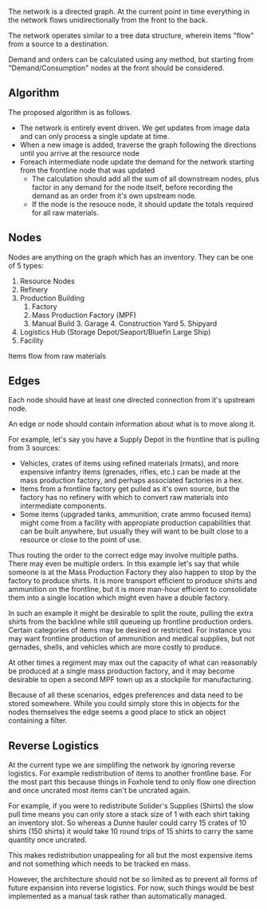 The network is a directed graph. At the current point in time everything in the network flows unidirectionally from the front to the back.

The network operates similar to a tree data structure, wherein items "flow" from a source to a destination.

Demand and orders can be calculated using any method, but starting from "Demand/Consumption" nodes at the front should be considered.


## Algorithm

The proposed algorithm is as follows.

* The network is entirely event driven. We get updates from image data and can only process a single update at time.
* When a new image is added, traverse the graph following the directions until you arrive at the resource node
* Foreach intermediate node update the demand for the network starting from the frontline node that was updated
  * The calculation should add all the sum of all downstream nodes, plus factor in any demand for the node itself, before recording the demand as an order from it's own upstream node.
  * If the node is the resouce node, it should update the totals required for all raw materials.

## Nodes

Nodes are anything on the graph which has an inventory. They can be one of 5 types:

1. Resource Nodes
2. Refinery
3. Production Building
   1. Factory
   2. Mass Production Factory (MPF)
   3. Manual Build
      3. Garage
      4. Construction Yard
      5. Shipyard
4. Logistics Hub  (Storage Depot/Seaport/Bluefin Large Ship)
5. Facility

Items flow from raw materials


## Edges

Each node should have at least one directed connection from it's upstream node.

An edge or node should contain information about what is to move along it.

For example, let's say you have a Supply Depot in the frontline that is pulling from 3 sources:

* Vehicles, crates of items using refined materials (rmats), and more expensive infantry items (grenades, rifles, etc.) can be made at the mass production factory, and perhaps associated factories in a hex.
* Items from a frontline factory get pulled as it's own source, but the factory has no refinery with which to convert raw materials into intermediate components.
* Some items (upgraded tanks, ammunition, crate ammo focused items) might come from a facility with appropiate production capabilities that can be built anywhere, but usually they will want to be built close to a resource or close to the point of use.

Thus routing the order to the correct edge may involve multiple paths. There may even be multiple orders. In this example let's say that while someone is at the Mass Production Factory they also happen to stop by the factory to produce shirts. It is more transport efficient to produce shirts and ammunition on the frontline, but it is more man-hour efficient to consolidate them into a single location which might even have a double factory.

In such an example it might be desirable to split the route, pulling the extra shirts from the backline while still queueing up frontline production orders. Certain categories of items may be desired or restricted. For instance you may want frontline production of ammunition and medical supplies, but not gernades, shells, and vehicles which are more costly to produce.

At other times a regiment may max out the capacity of what can reasonably be produced at a single mass production factory, and it may become desirable to open a second MPF town up as a stockpile for manufacturing.

Because of all these scenarios, edges preferences and data need to be stored somewhere. While you could simply store this in objects for the nodes themselves the edge seems a good place to stick an object containing a filter.

## Reverse Logistics

At the current type we are simplifing the network by ignoring reverse logistics. For example redistribution of items to another frontline base. For the most part this because things in Foxhole tend to only flow one direction and once uncrated most items can't be uncrated again.

For example, if you were to redistribute Solider's Supplies (Shirts) the slow pull time means you can only store a stack size of 1 with each shirt taking an inventory slot. So whereas a Dunne hauler could carry 15 crates of 10 shirts (150 shirts) it would take 10 round trips of 15 shirts to carry the same quantity once uncrated.

This makes redistribution unappealing for all but the most expensive items and not something which needs to be tracked en mass.

However, the architecture should not be so limited as to prevent all forms of future expansion into reverse logistics. For now, such things would be best implemented as a manual task rather than automatically managed.
